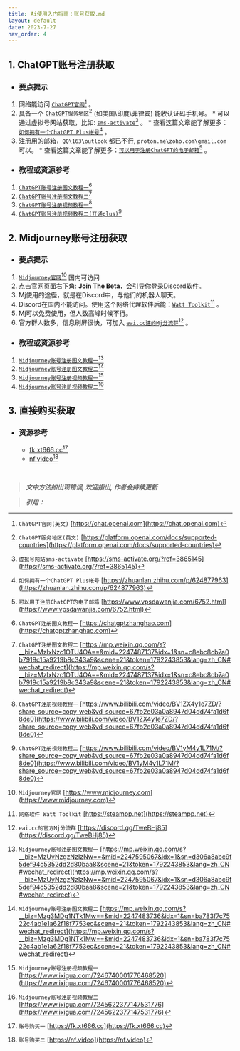 ```yaml
---
title: Ai使用入门指南：账号获取.md
layout: default
date: 2023-7-27
nav_order: 4
---
```

## 1. ChatGPT账号注册获取
* ### 要点提示
1. 网络能访问 [`ChatGPT官网`](https://chat.openai.com)[^1] 。
2. 具备一个 [`ChatGPT服务地区`]( https://platform.openai.com/docs/supported-countries)[^2] (如美国\印度\菲律宾) 能收认证码手机号。
		* 可以通过虚拟号网站获取，比如: [`sms-activate`](https://sms-activate.org/?ref=3865145)[^3] 。
		* 查看这篇文章能了解更多：[`如何拥有一个ChatGPT Plus帐号`](https://zhuanlan.zhihu.com/p/624877963)[^4] 。
3. 注册用的邮箱，`QQ\163\outlook` 都已不行, `proton.me\zoho.com\gmail.com` 可以。
		* 查看这篇文章能了解更多：[`可以用于注册ChatGPT的电子邮箱`](https://www.vpsdawanjia.com/6752.html)[^5] 。

* ###  教程或资源参考
1. [`ChatGPT账号注册图文教程一`](https://chatgptzhanghao.com)[^6]
2. [`ChatGPT账号注册图文教程二`](https://mp.weixin.qq.com/s?__biz=MzIxNzc1OTU4OA==&mid=2247487137&idx=1&sn=c8ebc8cb7a0b7919c15a9219b8c343a9&scene=21&token=1792243853&lang=zh_CN#wechat_redirect)[^7]
3. [`ChatGPT账号注册视频教程一`](https://www.bilibili.com/video/BV1ZX4y1e7ZD/?share_source=copy_web&vd_source=67fb2e03a0a8947d04dd74fa1d6f8de0)[^8]
4. [`ChatGPT账号注册视频教程二(开通plus)`](https://www.bilibili.com/video/BV1yM4y1L71M/?share_source=copy_web&vd_source=67fb2e03a0a8947d04dd74fa1d6f8de0)[^9]


## 2. Midjourney账号注册获取
* ### 要点提示
1. [`Midjourney官网`](https://www.midjourney.com)[^10] 国内可访问
2. 点击官网页面右下角: **Join The Beta**，会引导你登录Discord软件。
3. Mj使用的途径，就是在Discord中，与他们的机器人聊天。
4. Discord在国内不能访问。使用这个网络代理软件后能：[`Watt Toolkit`](https://steampp.net)[^11] 。
5. Mj可以免费使用，但人数高峰时候不行。
6. 官方群人数多，信息刷屏很快，可加入 [`eai.cc建的Mj分流群`](https://discord.gg/TweBHj85)[^12] 。

* ### 教程或资源参考
1. [`Midjourney账号注册图文教程一`](https://mp.weixin.qq.com/s?__biz=MzUyNzgzNzIzNw==&mid=2247595067&idx=1&sn=d306a8abc9f5def94c5352dd2d80baa8&scene=21&token=1792243853&lang=zh_CN#wechat_redirect)[^13]
2. [`Midjourney账号注册图文教程二`](https://mp.weixin.qq.com/s?__biz=Mzg3MDg1NTk1Mw==&mid=2247483736&idx=1&sn=ba783f7c7522c4ab1e1a62f18f7753ec&scene=21&token=1792243853&lang=zh_CN#wechat_redirect)[^14]
3. [`Midjourney账号注册视频教程一`](https://www.ixigua.com/7246740001776468520)[^15]
4. [`Midjourney账号注册视频教程二`](https://www.ixigua.com/7245622377147531776)[^16]

## 3. 直接购买获取

* ### 资源参考

  * [fk.xt666.cc](https://fk.xt666.cc)[^17]
  * [nf.video](https://nf.video)[^18]

<br>

> **_文中方法如出现错误, 欢迎指出, 作者会持续更新_**

> **_引用：_**

[^1]: `ChatGPT官网(英文)` [https://chat.openai.com](https://chat.openai.com)
[^2]: `ChatGPT服务地区(英文)` [https://platform.openai.com/docs/supported-countries](https://platform.openai.com/docs/supported-countries)
[^3]: `虚拟号网站sms-activate` [https://sms-activate.org/?ref=3865145](https://sms-activate.org/?ref=3865145)
[^4]: `如何拥有一个ChatGPT Plus帐号` [https://zhuanlan.zhihu.com/p/624877963](https://zhuanlan.zhihu.com/p/624877963)
[^5]: `可以用于注册ChatGPT的电子邮箱` [https://www.vpsdawanjia.com/6752.html](https://www.vpsdawanjia.com/6752.html)
[^6]: `ChatGPT注册图文教程一` [https://chatgptzhanghao.com](https://chatgptzhanghao.com)
[^7]: `ChatGPT注册图文教程二` [https://mp.weixin.qq.com/s?__biz=MzIxNzc1OTU4OA==&mid=2247487137&idx=1&sn=c8ebc8cb7a0b7919c15a9219b8c343a9&scene=21&token=1792243853&lang=zh_CN#wechat_redirect](https://mp.weixin.qq.com/s?__biz=MzIxNzc1OTU4OA==&mid=2247487137&idx=1&sn=c8ebc8cb7a0b7919c15a9219b8c343a9&scene=21&token=1792243853&lang=zh_CN#wechat_redirect)
[^8]: `ChatGPT注册视频教程一`  [https://www.bilibili.com/video/BV1ZX4y1e7ZD/?share_source=copy_web&vd_source=67fb2e03a0a8947d04dd74fa1d6f8de0](https://www.bilibili.com/video/BV1ZX4y1e7ZD/?share_source=copy_web&vd_source=67fb2e03a0a8947d04dd74fa1d6f8de0)
[^9]: `ChatGPT注册视频教程二` [https://www.bilibili.com/video/BV1yM4y1L71M/?share_source=copy_web&vd_source=67fb2e03a0a8947d04dd74fa1d6f8de0](https://www.bilibili.com/video/BV1yM4y1L71M/?share_source=copy_web&vd_source=67fb2e03a0a8947d04dd74fa1d6f8de0)
[^10]: `Midjourney官网` [https://www.midjourney.com](https://www.midjourney.com)
[^11]: `网络软件 Watt Toolkit` [https://steampp.net](https://steampp.net)
[^12]: `eai.cc的官方Mj分流群` [https://discord.gg/TweBHj85](https://discord.gg/TweBHj85)
[^13]: `Midjourney账号注册图文教程一` [https://mp.weixin.qq.com/s?__biz=MzUyNzgzNzIzNw==&mid=2247595067&idx=1&sn=d306a8abc9f5def94c5352dd2d80baa8&scene=21&token=1792243853&lang=zh_CN#wechat_redirect](https://mp.weixin.qq.com/s?__biz=MzUyNzgzNzIzNw==&mid=2247595067&idx=1&sn=d306a8abc9f5def94c5352dd2d80baa8&scene=21&token=1792243853&lang=zh_CN#wechat_redirect)
[^14]: `Midjourney账号注册图文教程二` [https://mp.weixin.qq.com/s?__biz=Mzg3MDg1NTk1Mw==&mid=2247483736&idx=1&sn=ba783f7c7522c4ab1e1a62f18f7753ec&scene=21&token=1792243853&lang=zh_CN#wechat_redirect](https://mp.weixin.qq.com/s?__biz=Mzg3MDg1NTk1Mw==&mid=2247483736&idx=1&sn=ba783f7c7522c4ab1e1a62f18f7753ec&scene=21&token=1792243853&lang=zh_CN#wechat_redirect)
[^15]: `Midjourney账号注册视频教程一` [https://www.ixigua.com/7246740001776468520](https://www.ixigua.com/7246740001776468520)
[^16]: `Midjourney账号注册视频教程二` [https://www.ixigua.com/7245622377147531776](https://www.ixigua.com/7245622377147531776)
[^17]: `账号购买一` [https://fk.xt666.cc](https://fk.xt666.cc)
[^18]: `账号购买二` [https://nf.video](https://nf.video)


